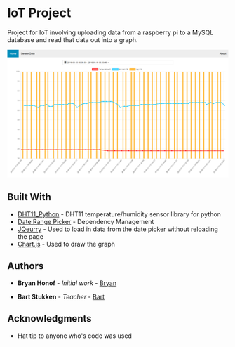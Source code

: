 # IoT Project

Project for IoT involving uploading data from a raspberry pi to a MySQL database and read that data out into a graph.

![screenshot](./misc/screenshot.png?raw=true "Screenshot")

## Built With

* [DHT11_Python](https://github.com/szazo/DHT11_Python) - DHT11 temperature/humidity sensor library for python
* [Date Range Picker](http://www.daterangepicker.com/) - Dependency Management
* [JQeurry](https://jquery.com/) - Used to load in data from the date picker without reloading the page
* [Chart.js](http://www.chartjs.org/) - Used to draw the graph

## Authors

* **Bryan Honof** - *Initial work* - [Bryan](https://github.com/Bryanhon)

* **Bart Stukken** - *Teacher* - [Bart](http://0x42.be/) 

## Acknowledgments

* Hat tip to anyone who's code was used

